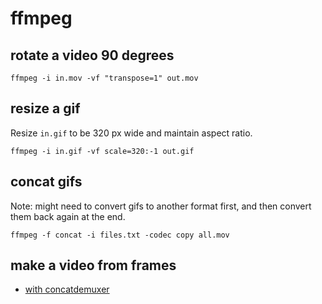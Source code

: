 # ffmpeg

## rotate a video 90 degrees

    ffmpeg -i in.mov -vf "transpose=1" out.mov

## resize a gif

Resize `in.gif` to be 320 px wide and maintain aspect ratio.

    ffmpeg -i in.gif -vf scale=320:-1 out.gif

## concat gifs

Note: might need to convert gifs to another format first, and then convert
them back again at the end.

    ffmpeg -f concat -i files.txt -codec copy all.mov

## make a video from frames

- [with concatdemuxer](_notes/2017-06/30-071.md)
